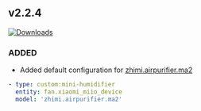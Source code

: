 ## v2.2.4
[![Downloads](https://img.shields.io/github/downloads/artem-sedykh/mini-humidifier/v2.2.4/total.svg)](https://github.com/artem-sedykh/mini-humidifier/releases/tag/v2.2.4)

### ADDED
- Added default configuration for [zhimi.airpurifier.ma2](https://github.com/artem-sedykh/mini-humidifier/blob/master/src/configurations/zhimi_airpurifier_ma2.js)

```yaml
- type: custom:mini-humidifier
  entity: fan.xiaomi_miio_device
  model: 'zhimi.airpurifier.ma2' 
```
